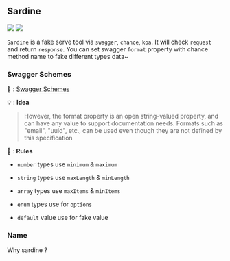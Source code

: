 ## Sardine

<p>
<img src="https://img.shields.io/travis/com/diveDylan/sardine" />
<img src="https://img.shields.io/codecov/c/github/diveDylan/sardine" />

</p>

`Sardine` is a fake serve tool via `swagger`, `chance`, `koa`. It will check `request` and return `response`. You can set swagger `format` property with chance method name to fake different types data~


### Swagger Schemes

 📖 : [Swagger Schemes](https://swagger.io/specification/v2/#swaggerSchemes)

 💡 : <b>Idea</b>
> However, the format property is an open string-valued property, and can have any value to support documentation needs. Formats such as "email", "uuid", etc., can be used even though they are not defined by this specification

🚥 : <b>Rules</b>
- `number` types use `minimum` & `maximum`

- `string` types use `maxLength`  & `minLength`

- `array` types use `maxItems` & `minItems`

- `enum` types use for `options`

- `default` value use for fake value



### Name

Why sardine ?








